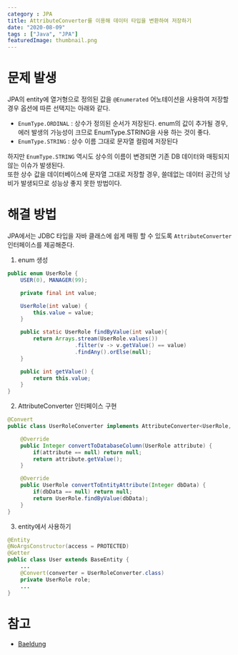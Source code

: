 ```yaml
---
category : JPA
title: AttributeConverter를 이용해 데이터 타입을 변환하여 저장하기
date: "2020-08-09"
tags : ["Java", "JPA"]
featuredImage: thumbnail.png
---
```

# 문제 발생 
JPA의 entity에 열거형으로 정의된 값을 `@Enumerated` 어노테이션을 사용하여 저장할 경우 옵션에 따른 선택지는 아래와 같다.
- `EnumType.ORDINAL` : 상수가 정의된 순서가 저장된다. enum의 값이 추가될 경우, 에러 발생의 가능성이 크므로 EnumType.STRING을 사용 하는 것이 좋다.
- `EnumType.STRING` : 상수 이름 그대로 문자열 컬럼에 저장된다

하지만 `EnumType.STRING` 역시도 상수의 이름이 변경되면 기존 DB 데이터와 매핑되지 않는 이슈가 발생된다.<br/>
또한 상수 값을 데이터베이스에 문자열 그대로 저장할 경우, 쓸데없는 데이터 공간의 낭비가 발생되므로 성능상 좋지 못한 방법이다.


# 해결 방법
JPA에서는 JDBC 타입을 자바 클래스에 쉽게 매핑 할 수 있도록 `AttributeConverter` 인터페이스를 제공해준다.

1. enum 생성

```java
public enum UserRole {
    USER(0), MANAGER(99);

    private final int value;

    UserRole(int value) {
        this.value = value;
    }

    public static UserRole findByValue(int value){
        return Arrays.stream(UserRole.values())
                     .filter(v -> v.getValue() == value)
                     .findAny().orElse(null);
    }

    public int getValue() {
        return this.value;
    }
}
```

2. AttributeConverter 인터페이스 구현

```java
@Convert
public class UserRoleConverter implements AttributeConverter<UserRole, Integer> {

    @Override
    public Integer convertToDatabaseColumn(UserRole attribute) {
        if(attribute == null) return null;
        return attribute.getValue();
    }

    @Override
    public UserRole convertToEntityAttribute(Integer dbData) {
        if(dbData == null) return null;
        return UserRole.findByValue(dbData);
    }
}
```

3. entity에서 사용하기

```java
@Entity 
@NoArgsConstructor(access = PROTECTED)
@Getter
public class User extends BaseEntity {
    ...
    @Convert(converter = UserRoleConverter.class)
    private UserRole role;
    ...
}
```

# 참고
- [Baeldung](https://www.baeldung.com/jpa-persisting-enums-in-jpa)